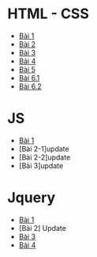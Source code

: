 # HTML - CSS
* [Bài 1](https://thonghv61.github.io/Baitap1/)
* [Bài 2](https://thonghv61.github.io/Baitap2/)
* [Bài 3](https://thonghv61.github.io/Baitap3/)
* [Bài 4](https://thonghv61.github.io/Baitap4/)
* [Bài 5](https://thonghv61.github.io/Ex-5/) 
* [Bài 6.1](https://thonghv61.github.io/Baitap6-1/) 
* [Bài 6.2](https://thonghv61.github.io/Baitap6-2/) 

# JS 

* [Bài 1](https://thonghv61.github.io/Bai1-js/)
* [Bài 2-1]update
* [Bài 2-2]update
* [Bài 3]update

# Jquery

* [Bài 1](https://thonghv61.github.io/Jquery-1)
* [Bài 2] Update
* [Bài 3](https://thonghv61.github.io/Jquery-3)
* [Bài 4](https://thonghv61.github.io/JQuery-4)




